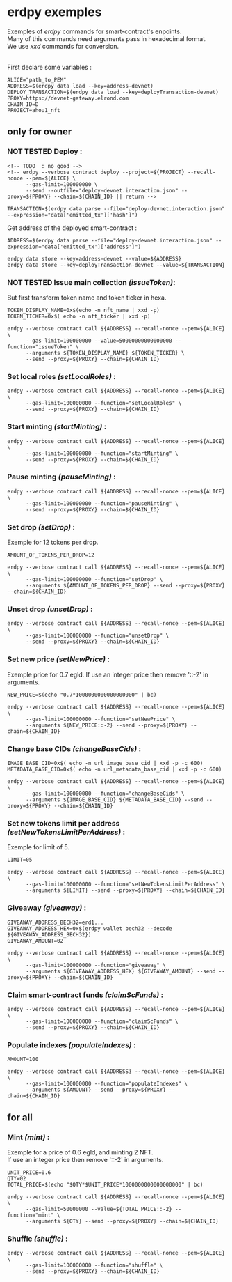 # erdpy exemples #

Exemples of *erdpy* commands for smart-contract's enpoints.  
Many of this commands need arguments pass in hexadecimal format.  
We use *xxd* commands for conversion.  
   
<br />
First declare some variables :

    ALICE="path_to_PEM"
    ADDRESS=$(erdpy data load --key=address-devnet)
    DEPLOY_TRANSACTION=$(erdpy data load --key=deployTransaction-devnet)
    PROXY=https://devnet-gateway.elrond.com
    CHAIN_ID=D
    PROJECT=ahou1_nft


## only for owner ##

### **NOT TESTED** Deploy : ###

    <!-- TODO  : no good -->
    <!-- erdpy --verbose contract deploy --project=${PROJECT} --recall-nonce --pem=${ALICE} \
          --gas-limit=100000000 \
          --send --outfile="deploy-devnet.interaction.json" --proxy=${PROXY} --chain=${CHAIN_ID} || return -->

    TRANSACTION=$(erdpy data parse --file="deploy-devnet.interaction.json" --expression="data['emitted_tx']['hash']")

Get address of the deployed smart-contract :

    ADDRESS=$(erdpy data parse --file="deploy-devnet.interaction.json" --expression="data['emitted_tx']['address']")

    erdpy data store --key=address-devnet --value=${ADDRESS}
    erdpy data store --key=deployTransaction-devnet --value=${TRANSACTION}

### **NOT TESTED** Issue main collection *(issueToken)*: ###
But first transform token name and token ticker in hexa.

    TOKEN_DISPLAY_NAME=0x$(echo -n nft_name | xxd -p)
    TOKEN_TICKER=0x$( echo -n nft_ticker | xxd -p)

    erdpy --verbose contract call ${ADDRESS} --recall-nonce --pem=${ALICE} \
          --gas-limit=100000000 --value=50000000000000000 --function="issueToken" \
          --arguments ${TOKEN_DISPLAY_NAME} ${TOKEN_TICKER} \
          --send --proxy=${PROXY} --chain=${CHAIN_ID}


### Set local roles *(setLocalRoles)* : ###

    erdpy --verbose contract call ${ADDRESS} --recall-nonce --pem=${ALICE} \
          --gas-limit=100000000 --function="setLocalRoles" \
          --send --proxy=${PROXY} --chain=${CHAIN_ID}


### Start minting *(startMinting)* : ###

    erdpy --verbose contract call ${ADDRESS} --recall-nonce --pem=${ALICE} \
          --gas-limit=100000000 --function="startMinting" \
          --send --proxy=${PROXY} --chain=${CHAIN_ID}

### Pause minting *(pauseMinting)* : ###

    erdpy --verbose contract call ${ADDRESS} --recall-nonce --pem=${ALICE} \
          --gas-limit=100000000 --function="pauseMinting" \
          --send --proxy=${PROXY} --chain=${CHAIN_ID}

### Set drop *(setDrop)* : ###  
Exemple for 12 tokens per drop.

    AMOUNT_OF_TOKENS_PER_DROP=12

    erdpy --verbose contract call ${ADDRESS} --recall-nonce --pem=${ALICE} \
          --gas-limit=100000000 --function="setDrop" \
          --arguments ${AMOUNT_OF_TOKENS_PER_DROP} --send --proxy=${PROXY} --chain=${CHAIN_ID}

### Unset drop *(unsetDrop)* : ###

    erdpy --verbose contract call ${ADDRESS} --recall-nonce --pem=${ALICE} \
          --gas-limit=100000000 --function="unsetDrop" \
          --send --proxy=${PROXY} --chain=${CHAIN_ID}

### Set new price *(setNewPrice)* :  ###
Exemple price for 0.7 egld. If use an integer price then remove '::-2' in arguments.
  
    NEW_PRICE=$(echo "0.7*1000000000000000000" | bc)

    erdpy --verbose contract call ${ADDRESS} --recall-nonce --pem=${ALICE} \
          --gas-limit=100000000 --function="setNewPrice" \
          --arguments ${NEW_PRICE::-2} --send --proxy=${PROXY} --chain=${CHAIN_ID}


### Change base CIDs *(changeBaseCids)* : ###

    IMAGE_BASE_CID=0x$( echo -n url_image_base_cid | xxd -p -c 600)  
    METADATA_BASE_CID=0x$( echo -n url_metadata_base_cid | xxd -p -c 600)  

    erdpy --verbose contract call ${ADDRESS} --recall-nonce --pem=${ALICE} \
          --gas-limit=100000000 --function="changeBaseCids" \
          --arguments ${IMAGE_BASE_CID} ${METADATA_BASE_CID} --send --proxy=${PROXY} --chain=${CHAIN_ID}

### Set new tokens limit per address *(setNewTokensLimitPerAddress)* : ###
Exemple for limit of 5.   

    LIMIT=05  

    erdpy --verbose contract call ${ADDRESS} --recall-nonce --pem=${ALICE} \
          --gas-limit=100000000 --function="setNewTokensLimitPerAddress" \
          --arguments ${LIMIT} --send --proxy=${PROXY} --chain=${CHAIN_ID}

### Giveaway *(giveaway)* : ###

    GIVEAWAY_ADDRESS_BECH32=erd1...
    GIVEAWAY_ADDRESS_HEX=0x$(erdpy wallet bech32 --decode ${GIVEAWAY_ADDRESS_BECH32})
    GIVEAWAY_AMOUNT=02

    erdpy --verbose contract call ${ADDRESS} --recall-nonce --pem=${ALICE} \
          --gas-limit=100000000 --function="giveaway" \
          --arguments ${GIVEAWAY_ADDRESS_HEX} ${GIVEAWAY_AMOUNT} --send --proxy=${PROXY} --chain=${CHAIN_ID}

### Claim smart-contract funds *(claimScFunds)* : ###

    erdpy --verbose contract call ${ADDRESS} --recall-nonce --pem=${ALICE} \
          --gas-limit=100000000 --function="claimScFunds" \
          --send --proxy=${PROXY} --chain=${CHAIN_ID}

### Populate indexes *(populateIndexes)* : ###

    AMOUNT=100

    erdpy --verbose contract call ${ADDRESS} --recall-nonce --pem=${ALICE} \
          --gas-limit=100000000 --function="populateIndexes" \
          --arguments ${AMOUNT} --send --proxy=${PROXY} --chain=${CHAIN_ID}

## for all ##

### Mint *(mint)* : ###
Exemple for a price of 0.6 egld, and minting 2 NFT.   
If use an integer price then remove '::-2' in arguments.  

    UNIT_PRICE=0.6
    QTY=02
    TOTAL_PRICE=$(echo "$QTY*$UNIT_PRICE*1000000000000000000" | bc)

    erdpy --verbose contract call ${ADDRESS} --recall-nonce --pem=${ALICE} \
          --gas-limit=50000000 --value=${TOTAL_PRICE::-2} --function="mint" \
          --arguments ${QTY} --send --proxy=${PROXY} --chain=${CHAIN_ID}


### Shuffle *(shuffle)* : ###

    erdpy --verbose contract call ${ADDRESS} --recall-nonce --pem=${ALICE} \
          --gas-limit=100000000 --function="shuffle" \
          --send --proxy=${PROXY} --chain=${CHAIN_ID}


